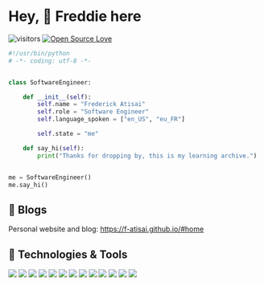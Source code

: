 # Hey, 👋 Freddie here

![visitors](https://visitor-badge.laobi.icu/badge?page_id=frederickatisai.frederickatisai)
[![Open Source Love](https://badges.frapsoft.com/os/v1/open-source.svg?v=102)](https://github.com/ellerbrock/open-source-badge/)


```python
#!/usr/bin/python
# -*- coding: utf-8 -*-


class SoftwareEngineer:

    def __init__(self):
        self.name = "Frederick Atisai"
        self.role = "Software Engineer"
        self.language_spoken = ["en_US", "eu_FR"]

        self.state = "me"

    def say_hi(self):
        print("Thanks for dropping by, this is my learning archive.")


me = SoftwareEngineer()
me.say_hi()
```

## 📝 Blogs
Personal website and blog: https://f-atisai.github.io/#home

## 🔧 Technologies & Tools

![](https://img.shields.io/badge/OS-Solus-informational?style=flat&logo=solus&logoColor=white&color=6aa6f8)
![](https://img.shields.io/badge/Editor-VS_Code-informational?style=flat&logo=visual-studio-code&logoColor=007ACC&color=6aa6f8)
![](https://img.shields.io/badge/Code-Python-informational?style=flat&logo=python&logoColor=3776AB&color=6aa6f8)
![](https://img.shields.io/badge/Code-C-informational?style=flat&logo=C&logoColor=white&color=6aa6f8)
![](https://img.shields.io/badge/Code-JavaScript-informational?style=flat&logo=javascript&logoColor=F7DF1E&color=6aa6f8)
![](https://img.shields.io/badge/Code-React-informational?style=flat&logo=react&logoColor=61DAFB&color=6aa6f8)
![](https://img.shields.io/badge/Shell-Bash-informational?style=flat&logo=gnu-bash&logoColor=white&color=6aa6f8)
![](https://img.shields.io/badge/Code-Next-informational?style=flat&logo=nextdotjs&logoColor=white&color=6aa6f8)
![](https://img.shields.io/badge/Code-PHP-informational?style=flat&logo=php&logoColor=white&color=6aa6f8)
![](https://img.shields.io/badge/Database-MySQL-informational?style=flat&logo=mysql&logoColor=4479A1&color=6aa6f8)
![](https://img.shields.io/badge/Database-MongoDB-informational?style=flat&logo=mongodb&logoColor=47A248&color=6aa6f8)
![](https://img.shields.io/badge/Code-Sass-informational?style=flat&logo=sass&logoColor=CC6699&color=6aa6f8)
![](https://img.shields.io/badge/Style-Bulma-informational?style=flat&logo=bulma&logoColor=00D1B2&color=6aa6f8)

